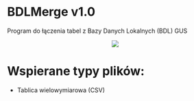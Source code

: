 # BDLMerge v1.0
Program do łączenia tabel z Bazy Danych Lokalnych (BDL) GUS
<p align="center">
<img src="https://i.imgur.com/CklDXIA.png">
</p>

# Wspierane typy plików:
- Tablica wielowymiarowa (CSV)
